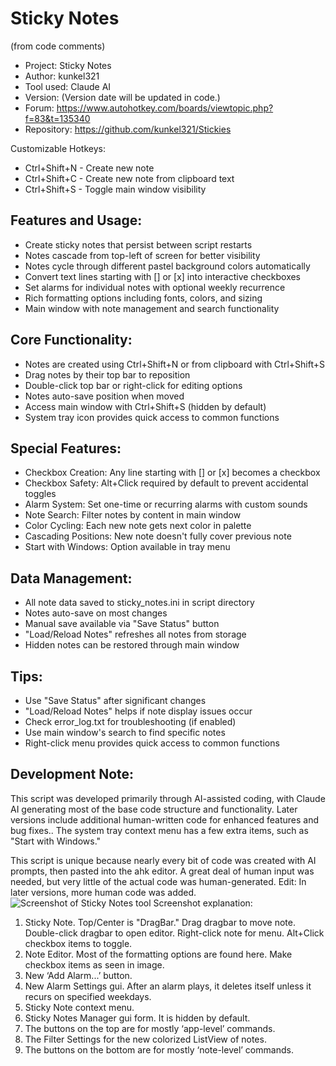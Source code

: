 # Sticky Notes
(from code comments)
* Project:    Sticky Notes
* Author:     kunkel321
* Tool used:  Claude AI
* Version:    (Version date will be updated in code.)
* Forum:      https://www.autohotkey.com/boards/viewtopic.php?f=83&t=135340
* Repository: https://github.com/kunkel321/Stickies     

Customizable Hotkeys:
* Ctrl+Shift+N - Create new note
* Ctrl+Shift+C - Create new note from clipboard text
* Ctrl+Shift+S - Toggle main window visibility

Features and Usage:
------------------
- Create sticky notes that persist between script restarts
- Notes cascade from top-left of screen for better visibility
- Notes cycle through different pastel background colors automatically
- Convert text lines starting with [] or [x] into interactive checkboxes
- Set alarms for individual notes with optional weekly recurrence
- Rich formatting options including fonts, colors, and sizing
- Main window with note management and search functionality

Core Functionality:
------------------
- Notes are created using Ctrl+Shift+N or from clipboard with Ctrl+Shift+S
- Drag notes by their top bar to reposition
- Double-click top bar or right-click for editing options
- Notes auto-save position when moved
- Access main window with Ctrl+Shift+S (hidden by default)
- System tray icon provides quick access to common functions

Special Features:
----------------
- Checkbox Creation: Any line starting with [] or [x] becomes a checkbox
- Checkbox Safety: Alt+Click required by default to prevent accidental toggles
- Alarm System: Set one-time or recurring alarms with custom sounds
- Note Search: Filter notes by content in main window
- Color Cycling: Each new note gets next color in palette
- Cascading Positions: New note doesn't fully cover previous note
- Start with Windows: Option available in tray menu

Data Management:
---------------
- All note data saved to sticky_notes.ini in script directory
- Notes auto-save on most changes
- Manual save available via "Save Status" button
- "Load/Reload Notes" refreshes all notes from storage
- Hidden notes can be restored through main window

Tips:
-----
- Use "Save Status" after significant changes
- "Load/Reload Notes" helps if note display issues occur
- Check error_log.txt for troubleshooting (if enabled)
- Use main window's search to find specific notes
- Right-click menu provides quick access to common functions

Development Note:
----------------
This script was developed primarily through AI-assisted coding, with Claude AI generating most of the base code structure and functionality. Later versions 
include additional human-written code for enhanced features and bug fixes.. The system tray context menu has a few extra items, such as "Start with Windows."

This script is unique because nearly every bit of code was created with AI prompts, then pasted into the ahk editor.  A great deal of human input was needed, but very little of the actual code was human-generated.  Edit: In later versions, more human code was added.
![Screenshot of Sticky Notes tool]([https://i.imgur.com/j6Kyled.jpeg](https://github.com/kunkel321/Stickies/blob/main/Screenshot2-6-2025.png))
Screenshot explanation:
1.	Sticky Note. Top/Center is "DragBar." Drag dragbar to move note. Double-click dragbar to open editor. Right-click note for menu. Alt+Click checkbox items to toggle.
2.	Note Editor. Most of the formatting options are found here. Make checkbox items as seen in image.
3.	New ‘Add Alarm...’ button.  
4.	New Alarm Settings gui.  After an alarm plays, it deletes itself unless it recurs on specified weekdays.  
5.	Sticky Note context menu.
6.	Sticky Notes Manager gui form. It is hidden by default. 
7.	The buttons on the top are for mostly ‘app-level’ commands.
8.	The Filter Settings for the new colorized ListView of notes.
9.	The buttons on the bottom are for mostly ‘note-level’ commands.
